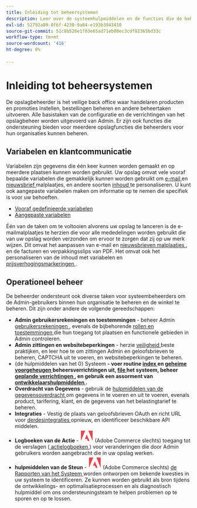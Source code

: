 ```yaml
---
title: Inleiding tot beheersystemen
description: Leer over de systeemhulpmiddelen en de functies die de beheerder van de opslag kan gebruiken om de plaatsen, de gegevens, de integratie, en gebruikers te beheren Admin.
exl-id: 52792a89-8f6f-4230-9a04-e193b3943410
source-git-commit: 51c8b526e1f03e65ad71eb00ec3cdf82365bd33c
workflow-type: tm+mt
source-wordcount: '416'
ht-degree: 0%

---
```


# Inleiding tot beheersystemen

De opslagbeheerder is het veilige back office waar handelaren producten en promoties instellen, bestellingen beheren en andere beheertaken uitvoeren. Alle basistaken van de configuratie en de verrichtingen van het opslagbeheer worden uitgevoerd van Admin. Er zijn ook functies die ondersteuning bieden voor meerdere opslagfuncties die beheerders voor hun organisaties kunnen beheren.

## Variabelen en klantcommunicatie

Variabelen zijn gegevens die één keer kunnen worden gemaakt en op meerdere plaatsen kunnen worden gebruikt. Uw opslag omvat vele vooraf bepaalde variabelen die gemakkelijk kunnen worden gebruikt om [ e-mail ](email-templates.md) en [ nieuwsbrief ](../merchandising-promotions/newsletter-template.md) malplaatjes, en andere soorten [ inhoud ](../content-design/introduction.md#content) te personaliseren. U kunt ook aangepaste variabelen maken om informatie op te nemen die specifiek is voor uw behoeften.

- [Vooraf gedefinieerde variabelen](variables-predefined.md)
- [Aangepaste variabelen](variables-custom.md)

Één van de taken om te voltooien alvorens uw opslag te lanceren is de e-mailmalplaatjes te herzien die voor alle mededelingen worden gebruikt die van uw opslag worden verzonden om ervoor te zorgen dat zij op uw merk wijzen. Dit omvat het aanpassen van e-mail en [ nieuwsbrieven malplaatjes ](../merchandising-promotions/newsletter-template.md), en de facturen en verpakkingsslips van PDF. Het omvat ook het personaliseren van de inhoud met variabelen en [ prijsverhogingsmarkeringen ](markup-tags.md).

## Operationeel beheer

De beheerder ondersteunt ook diverse taken voor systeembeheerders om de Admin-gebruikers binnen hun organisatie te beheren en de winkel te beheren. Dit zijn onder andere de volgende gereedschappen:

- **Admin gebruikersrekeningen en toestemmingen** - beheer Admin [ gebruikersrekeningen ](permissions-users-all.md), evenals de bijbehorende [ rollen en toestemmingen ](permissions-user-roles.md) die hun toegang tot plaatsen en functionele gebieden in Admin controleren.
- **Admin zittingen en websitebeperkingen** - herzie [ veiligheid ](security.md) beste praktijken, en leer hoe te om zittingen Admin en geloofsbrieven te beheren, CAPTCHA uit te voeren, en websitebeperkingen te beheren.
- {de hulpmiddelen van het 0} Systeem **- voer routine [ index ](index-management.md) en [ geheime voorgeheugen ](cache-management.md) beheersverrichtingen uit, [ file ](backups.md) het systeem, beheer [ geplande verrichtingen ](data-scheduled-import-export.md), en gebruik een assorment van [ ontwikkelaarshulpmiddelen ](developer-tools.md).**
- **Overdracht van Gegevens** - gebruik de [ hulpmiddelen van de gegevensoverdracht ](data-transfer.md) om gegevens in te voeren en uit te voeren, evenals product, tarifering, klant, en de gegevens van het belastingtarief te beheren.
- **Integraties** - Vestig de plaats van geloofsbrieven OAuth en richt URL voor [ derdesintegraties ](integrations.md) opnieuw, en identificeer beschikbare API middelen.
- **Logboeken van de Actie** - ![ Adobe Commerce ](../assets/adobe-logo.svg) (Adobe Commerce slechts) toegang tot de verslagen ([ actielogboeken ](action-log.md)) voor veranderingen die door Admin gebruikers worden aangebracht die in uw opslag werken.
- **hulpmiddelen van de Steun** - ![ Adobe Commerce ](../assets/adobe-logo.svg) (Adobe Commerce slechts) [ de Rapporten van het Systeem ](support.md#access-system-reports) worden ontworpen om bekende kwesties in uw systeem te identificeren. Ze kunnen worden gebruikt als bron tijdens de ontwikkelings- en optimalisatieprocessen en als diagnostisch hulpmiddel om ons ondersteuningsteam te helpen problemen op te sporen en op te lossen.
